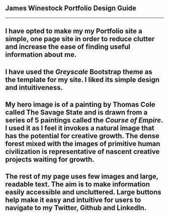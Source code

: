 ## James Winestock Portfolio Design Guide
---
I have opted to make my my Portfolio site a simple, one page site in order to reduce clutter and increase the ease of finding useful information about me.
---
I have used the *Greyscale* Bootstrap theme as the template for my site. I liked its simple design and intuitiveness.
---
 My hero image is of a painting by Thomas Cole called The Savage State and is drawn from a series of 5 paintings called the *Course of Empire*. I used it as I feel it invokes a natural image that has the potential for creative growth. The dense forest mixed with the images of primitive human civilization is representative of nascent creative projects waiting for growth.
---
The rest of my page uses few images and large, readable text. The aim is to make information easily accessible and uncluttered. Large buttons help make it easy and intuitive for users to navigate to my Twitter, Github and LinkedIn.
---
